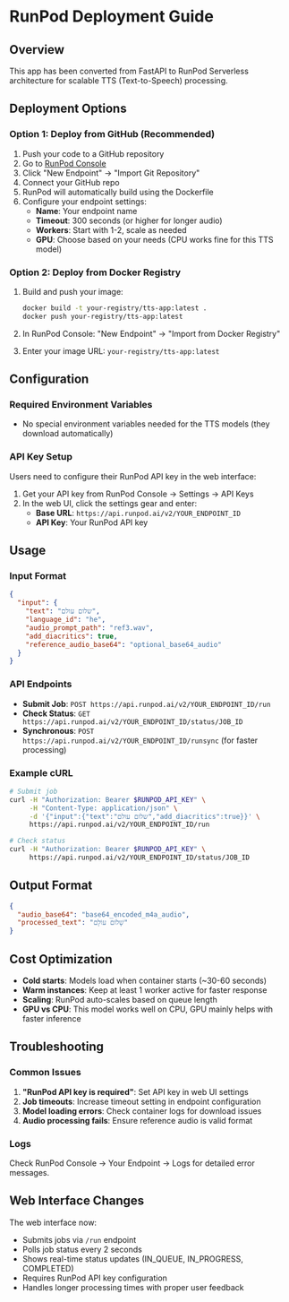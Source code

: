 # RunPod Deployment Guide

## Overview

This app has been converted from FastAPI to RunPod Serverless architecture for scalable TTS (Text-to-Speech) processing.

## Deployment Options

### Option 1: Deploy from GitHub (Recommended)

1. Push your code to a GitHub repository
2. Go to [RunPod Console](https://www.runpod.io/console/serverless)
3. Click "New Endpoint" → "Import Git Repository"
4. Connect your GitHub repo
5. RunPod will automatically build using the Dockerfile
6. Configure your endpoint settings:
   - **Name**: Your endpoint name
   - **Timeout**: 300 seconds (or higher for longer audio)
   - **Workers**: Start with 1-2, scale as needed
   - **GPU**: Choose based on your needs (CPU works fine for this TTS model)

### Option 2: Deploy from Docker Registry

1. Build and push your image:
   ```bash
   docker build -t your-registry/tts-app:latest .
   docker push your-registry/tts-app:latest
   ```

2. In RunPod Console: "New Endpoint" → "Import from Docker Registry"
3. Enter your image URL: `your-registry/tts-app:latest`

## Configuration

### Required Environment Variables

- No special environment variables needed for the TTS models (they download automatically)

### API Key Setup

Users need to configure their RunPod API key in the web interface:

1. Get your API key from RunPod Console → Settings → API Keys
2. In the web UI, click the settings gear and enter:
   - **Base URL**: `https://api.runpod.ai/v2/YOUR_ENDPOINT_ID`
   - **API Key**: Your RunPod API key

## Usage

### Input Format

```json
{
  "input": {
    "text": "שלום עולם",
    "language_id": "he",
    "audio_prompt_path": "ref3.wav",
    "add_diacritics": true,
    "reference_audio_base64": "optional_base64_audio"
  }
}
```

### API Endpoints

- **Submit Job**: `POST https://api.runpod.ai/v2/YOUR_ENDPOINT_ID/run`
- **Check Status**: `GET https://api.runpod.ai/v2/YOUR_ENDPOINT_ID/status/JOB_ID`
- **Synchronous**: `POST https://api.runpod.ai/v2/YOUR_ENDPOINT_ID/runsync` (for faster processing)

### Example cURL

```bash
# Submit job
curl -H "Authorization: Bearer $RUNPOD_API_KEY" \
     -H "Content-Type: application/json" \
     -d '{"input":{"text":"שלום עולם","add_diacritics":true}}' \
     https://api.runpod.ai/v2/YOUR_ENDPOINT_ID/run

# Check status
curl -H "Authorization: Bearer $RUNPOD_API_KEY" \
     https://api.runpod.ai/v2/YOUR_ENDPOINT_ID/status/JOB_ID
```

## Output Format

```json
{
  "audio_base64": "base64_encoded_m4a_audio",
  "processed_text": "שָׁלוֹם עוֹלָם"
}
```

## Cost Optimization

- **Cold starts**: Models load when container starts (~30-60 seconds)
- **Warm instances**: Keep at least 1 worker active for faster response
- **Scaling**: RunPod auto-scales based on queue length
- **GPU vs CPU**: This model works well on CPU, GPU mainly helps with faster inference

## Troubleshooting

### Common Issues

1. **"RunPod API key is required"**: Set API key in web UI settings
2. **Job timeouts**: Increase timeout setting in endpoint configuration  
3. **Model loading errors**: Check container logs for download issues
4. **Audio processing fails**: Ensure reference audio is valid format

### Logs

Check RunPod Console → Your Endpoint → Logs for detailed error messages.

## Web Interface Changes

The web interface now:
- Submits jobs via `/run` endpoint
- Polls job status every 2 seconds
- Shows real-time status updates (IN_QUEUE, IN_PROGRESS, COMPLETED)
- Requires RunPod API key configuration
- Handles longer processing times with proper user feedback
